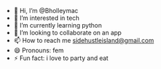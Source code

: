 - 👋 Hi, I’m @Bholleymac
- 👀 I’m interested in tech  
- 🌱 I’m currently learning python
- 💞️ I’m looking to collaborate on an app
- 📫 How to reach me sidehustleisland@gmail.com
- 😄 Pronouns: fem
- ⚡ Fun fact: i love to party and eat
<!---
Bholleymac/Bholleymac is a ✨ special ✨ repository because its `README.md` (this file) appears on your GitHub profile.
You can click the Preview link to take a look at your changes.
--->

